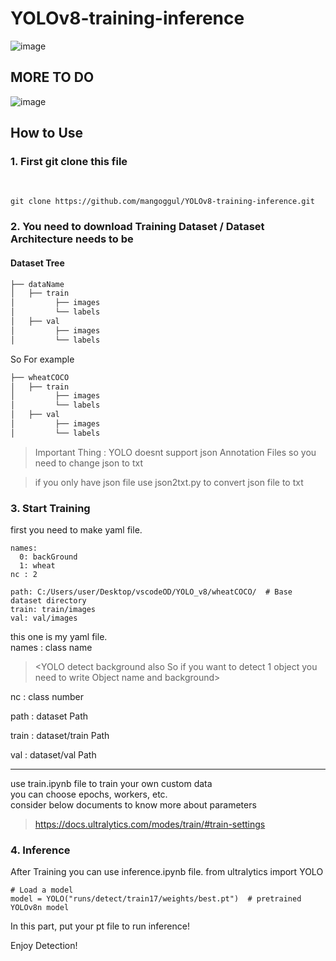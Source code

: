 # YOLOv8-training-inference
![image](https://github.com/user-attachments/assets/2a0276c8-2f62-4101-9bba-d0b26cff1a5b)


## MORE TO DO 
![image](https://github.com/mangoggul/YOLOv8-training-inference/assets/102888719/47cce0bf-f558-45c0-9610-47ee6cda7072)


## How to Use
### 1. First git clone this file 
<br/>
    
```
git clone https://github.com/mangoggul/YOLOv8-training-inference.git
```

### 2. You need to download Training Dataset / Dataset Architecture needs to be 

#### Dataset Tree

```bash
├── dataName
│   ├── train
│         ├── images
│         └── labels
│   ├── val
│         ├── images
│         └── labels
``` 
So For example 
```bash
├── wheatCOCO
│   ├── train
│         ├── images
│         └── labels
│   ├── val
│         ├── images
│         └── labels
``` 
>Important Thing : YOLO doesnt support json Annotation Files so you need to change json to txt<br/>

>if you only have json file use json2txt.py to convert json file to txt

### 3. Start Training
first you need to make yaml file.

```
names:
  0: backGround
  1: wheat
nc : 2

path: C:/Users/user/Desktop/vscodeOD/YOLO_v8/wheatCOCO/  # Base dataset directory
train: train/images
val: val/images

```
this one is my yaml file.  
names : class name 

><YOLO detect background also So if you want to detect 1 object you need to write Object name and background> 

nc : class number

path : dataset Path

train : dataset/train Path

val : dataset/val Path

---

use train.ipynb file to train your own custom data<br/>you can choose epochs, workers, etc. <br/> consider below documents to know more about parameters
>https://docs.ultralytics.com/modes/train/#train-settings

### 4. Inference 
After Training you can use inference.ipynb file. 
from ultralytics import YOLO


```
# Load a model
model = YOLO("runs/detect/train17/weights/best.pt")  # pretrained YOLOv8n model
```

In this part, put your pt file to run inference!

Enjoy Detection!
